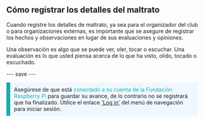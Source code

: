 ## Cómo registrar los detalles del maltrato

Cuando registre los detalles de maltrato, ya sea para el organizador del club o para organizaciones externas, es importante que se asegure de registrar los hechos y observaciones en lugar de sus evaluaciones y opiniones.

Una observación es algo que se puede ver, oler, tocar o escuchar. Una evaluación es lo que usted piensa acerca de lo que ha visto, olido, tocado o escuchado.

--- save ---

<p style="border-left: solid; border-width:10px; border-color: #0faeb0; background-color: aliceblue; padding: 10px;">
Asegúrese de que está <span style="color: #0faeb0">conectado a su cuenta de la Fundación Raspberry Pi</span> para guardar su avance, de lo contrario no se registrará que ha finalizado. Utilice el enlace <a href="https://my.raspberrypi.org/login">'Log in'</a> del menú de navegación para iniciar sesión.
</p>